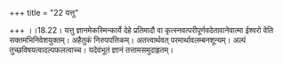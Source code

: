 +++
title = "22 यत्तु"

+++
।।18.22। यत्तु ज्ञानमेकस्मिन्कार्ये देहे प्रतिमादौ वा
कृत्स्नवत्परीपूर्णवदेतावानेवात्मा ईश्वरो वेति सक्तमभिनिवेशयुक्तम्।
अहैतुकं निरुपपत्तिकम्। अतत्त्वार्थवत् परमार्थावलम्बनशून्यम्। अल्पं
तुच्छविषयत्वादल्पफलत्वाच्च। यदेवंभूतं ज्ञानं तत्तामसमुदाहृतम्।
